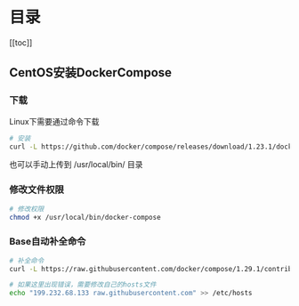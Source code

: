 # 目录

[[toc]]

## CentOS安装DockerCompose

### 下载

Linux下需要通过命令下载

```bash
# 安装
curl -L https://github.com/docker/compose/releases/download/1.23.1/docker-compose-`uname -s`-`uname -m` > /usr/local/bin/docker-compose
```

也可以手动上传到 /usr/local/bin/ 目录

### 修改文件权限

```bash
# 修改权限
chmod +x /usr/local/bin/docker-compose
```

### Base自动补全命令

```bash
# 补全命令
curl -L https://raw.githubusercontent.com/docker/compose/1.29.1/contrib/completion/bash/docker-compose > /etc/bash_completion.d/docker-compose

# 如果这里出现错误，需要修改自己的hosts文件
echo "199.232.68.133 raw.githubusercontent.com" >> /etc/hosts
```

